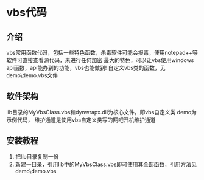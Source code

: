 # vbs代码

## 介绍
vbs常用函数代码，包括一些特色函数，杀毒软件可能会报毒，使用notepad++等软件可直接查看源代码，未进行任何加密
最大的特色，可以让vbs使用windows api函数，api能办到的功能，vbs也能做到!
自定义vbs类的函数，见demo\demo.vbs文件

## 软件架构
lib目录的MyVbsClass.vbs和dynwrapx.dll为核心文件，即vbs自定义类
demo为示例代码，
维护通道是使用vbs自定义类写的网吧开机维护通道


## 安装教程

1.  把lib目录复制一份
2.  新建一目录，引用lib中的MyVbsClass.vbs即可使用其全部函数，引用方法见demo\demo.vbs

